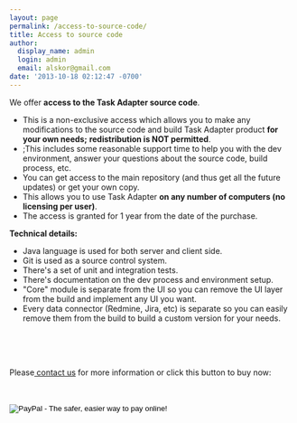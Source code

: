 ```yaml
---
layout: page
permalink: /access-to-source-code/
title: Access to source code
author:
  display_name: admin
  login: admin
  email: alskor@gmail.com
date: '2013-10-18 02:12:47 -0700'
---
```


We offer **access to the Task Adapter source code**.

<div>
<ul>
<li>This is a non-exclusive access which allows you to&nbsp;make any modifications to the source code and build Task Adapter product&nbsp;<b>for your own needs;</b>&nbsp;<b>redistribution is NOT permitted</b>.</li>
<li>;This includes some reasonable support time to help you with the dev environment, answer your questions about the source code, build process, etc.</li>
<li>You can get access to the main repository (and thus get all the future updates) or get your own copy.</li>
<li>This allows you to use Task Adapter <b>on any number of computers (no licensing per user)</b>.</li>
<li>The access is granted for 1 year from the date of the purchase.</li>
</ul>

<strong>Technical details:</strong>

<ul>
<li>Java language is used for both server and client side.</li>
<li>Git is used as a source control system.</li>
<li>There's a set of unit and integration tests.</li>
<li>There's documentation on the dev process and environment setup.</li>
<li>"Core" module is separate from the UI so you can remove the UI layer from the build and implement any UI you want.</li>
<li>Every data connector (Redmine, Jira, etc) is separate so you can easily remove them from the build to build a custom version for your needs.</li><br />
</ul><br />
&nbsp;</p>
<p>Please<a title="Contacts" href="http://www.taskadapter.com/contacts/"> contact us</a> for more information or click this button to buy now:</p>
<form action="https://www.paypal.com/cgi-bin/webscr" method="post" target="_top">
<input type="hidden" name="cmd" value="_s-xclick"><br />
<input type="hidden" name="hosted_button_id" value="VSAXMDGEZ4XCQ"><br />
<input type="image" src="https://www.paypalobjects.com/en_US/i/btn/btn_buynowCC_LG.gif" border="0" name="submit" alt="PayPal - The safer, easier way to pay online!"><br />
<img alt="" border="0" src="https://www.paypalobjects.com/en_US/i/scr/pixel.gif" width="1" height="1"><br />
</form>